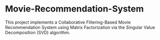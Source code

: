 # Movie-Recommendation-System
This project implements a Collaborative Filtering-Based Movie Recommendation System using Matrix Factorization via the Singular Value Decomposition (SVD) algorithm.
